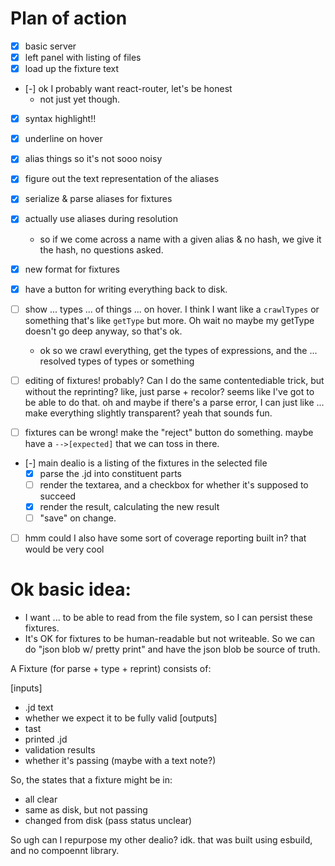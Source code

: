 
# Plan of action

- [x] basic server
- [x] left panel with listing of files
- [x] load up the fixture text
- [-] ok I probably want react-router, let's be honest
	- not just yet though.
- [x] syntax highlight!!
- [x] underline on hover
- [x] alias things so it's not sooo noisy
- [x] figure out the text representation of the aliases
- [x] serialize & parse aliases for fixtures
- [x] actually use aliases during resolution
	- so if we come across a name with a given alias & no hash, we give it the hash, no questions asked.
- [x] new format for fixtures

- [x] have a button for writing everything back to disk.

- [ ] show ... types ... of things ... on hover. I think I want like a `crawlTypes` or something that's like `getType` but more. Oh wait no maybe my getType doesn't go deep anyway, so that's ok.
	- ok so we crawl everything, get the types of expressions, and the ... resolved types of types or something

- [ ] editing of fixtures! probably? Can I do the same contentediable trick, but without the reprinting?
	like, just parse + recolor?
	seems like I've got to be able to do that.
	oh and maybe if there's a parse error, I can just like ... make everything slightly transparent?
	yeah that sounds fun.
- [ ] fixtures can be wrong! make the "reject" button do something.
	maybe have a `-->[expected]` that we can toss in there.

- [-] main dealio is a listing of the fixtures in the selected file
	- [x] parse the .jd into constituent parts
	- [ ] render the textarea, and a checkbox for whether it's supposed to succeed
	- [x] render the result, calculating the new result
	- [ ] "save" on change.
- [ ] hmm could I also have some sort of coverage reporting built in? that would be very cool



# Ok basic idea:
- I want ... to be able to read from the file system, so I can persist these fixtures.
- It's OK for fixtures to be human-readable but not writeable. So we can do "json blob w/ pretty print" and have the json blob be source of truth.

A Fixture (for parse + type + reprint) consists of:

[inputs]
- .jd text
- whether we expect it to be fully valid
[outputs]
- tast
- printed .jd
- validation results
- whether it's passing (maybe with a text note?)

So, the states that a fixture might be in:
- all clear
- same as disk, but not passing
- changed from disk (pass status unclear)

So
ugh can I repurpose my other dealio? idk. that was built using esbuild, and no compoennt library.

